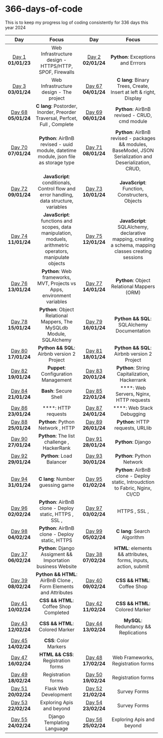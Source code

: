# 366-days-of-code
This is to keep my progress log of coding consistently for 336 days this year 2024

|Day|Focus|Day|Focus|
|:---:|:----:|:---:|:----:|
|[Day 1](log.md#day-1-january-01-2024) **01/01/23**|Web Infrastructure design - HTTPS/HTTP, SPOF, Firewalls |[Day 2](log.md#day-2-january-02-2024) **02/01/24**|**Python**: Exceptions and Errrors |
|[Day 3](log.md#day-3-january-03-2024) **03/01/24**|Web Infrastructure design - The project |[Day 67](log.md#day-67-january-04-2024) **04/01/24**| **C lang**: Binary Trees, Create, Insert at left & right, Display |
[Day 68](log.md#day-68-january-05-2024) **05/01/24**| **C lang**: Postorder, Inorder, Preorder Traversal, Perfcet, Full , Complete |[Day 69](log.md#day-69-january-06-2024) **06/01/24**| **Python**: AirBnB revised - CRUD, cmd module |
|[Day 70](log.md#day-70-january-06-2024) **07/01/24**| **Python**: AirBnB revised - uuid module, datetime module, json file as storage type |[Day 71](log.md#day-71-january-08-2024) **08/01/24**| **Python**: AirBnB revised -  packages && modules, BaseModel, JSON  Serialization and Deserialization, CRUD,  |
|[Day 72](log.md#day-72-january-09-2024) **09/01/24**| **JavaScript**: conditionals, Control flow and error handling, data structure, variables|[Day 73](log.md#day-73-january-10-2024) **10/01/24**| **JavaScript**: Function, Constructers, Objects |
|[Day 74](log.md#day-74-january-11-2024) **11/01/24**| **JavaScript**: functions and scopes, data manipulation, moduels, arithmetric operators, manipulate objects|[Day 75](log.md#day-75-january-12-2024) **12/01/24**| **JavaScript**: SQLAlchemy, declarative mapping, creating a schema, mapping classes creating sessions|
|[Day 76](log.md#day-76-january-13-2024) **13/01/24**| **Python**: Web frameworks, MVT, Projects vs Apps, environment variables|[Day 77](log.md#day-77-january-14-2024) **14/01/24**| **Python**: Object Relational Mappers (ORM)|
[Day 78](log.md#day-78-january-15-2024) **15/01/24**| **Python**: Object Relational Mappers, The MySQLdb Module, SQLAlchemy |[Day 79](log.md#day-79-january-16-2024) **16/01/24**| **Python && SQL**: SQLAlchemy Documentation |
|[Day 80](log.md#day-80-january-17-2024) **17/01/24**| **Python && SQL**: Airbnb version 2 Project |[Day 81](log.md#day-81-january-18-2024) **18/01/24**| **Python && SQL**: Airbnb version 2 Project |
|[Day 82](log.md#day-82-january-19-2024) **19/01/24**| **Puppet**: Configuration Management |[Day 83](log.md#day-83-january-20-2024) **20/01/24**| **Python**: String Capitalization, Hackerrank |
|[Day 84](log.md#day-84-january-21-2024) **21/01/24**| **Bash**: Secure Shell|[Day 85](log.md#day-85-january-22-2024) **22/01/24**| ****: Web Servers, Nginx, HTTP requests |
|[Day 86](log.md#day-86-january-23-2024) **23/01/24**| ****: HTTP requests|[Day 87](log.md#day-87-january-24-2024) **24/01/24**| ****: Web Stack Debugging|
|[Day 88](log.md#day-88-january-25-2024) **25/01/24**| **Python**: Python Network , HTTP|[Day 89](log.md#day-89-january-26-2024) **26/01/24**| **Python**: HTTP requests, URLlib|
|[Day 90](log.md#day-90-january-27-2024) **27/01/24**| **Python**: The list challenge , HackerRank|[Day 91](log.md#day-91-january-28-2024) **28/01/24**| **Python**: Django|
|[Day 92](log.md#day-92-january-29-2024) **29/01/24**| **Python**: Load Balancer|[Day 93](log.md#day-93-january-30-2024) **30/01/24**| **Python**: Python Network|
|[Day 94](log.md#day-94-january-31-2024) **31/01/24**| **C lang**: Number guessing game|[Day 95](log.md#day-95-february-01-2024) **01/02/24**| **Python**: AirBnB clone - Deploy static, Introudction to Fabric, Nginx, CI/CD|
|[Day 96](log.md#day-96-february-02-2024) **02/02/24**| **Python**: AirBnB clone - Deploy static, HTTPS , SSL , |[Day 97](log.md#day-97-february-03-2024) **03/02/24**| HTTPS , SSL , |
|[Day 98](log.md#day-98-february-04-2024) **04/02/24**| **Python**: AirBnB clone - Deploy static, HTTPS |[Day 99](log.md#day-99-february-05-2024) **05/02/24**| **C lang**: Search Algorithm |
|[Day 37](log.md#day-37-february-06-2024) **06/02/24**| **Python**: Django Assigment && Importation business Website |[Day 38](log.md#day-38-february-07-2024) **07/02/24**| **HTML**: elements && attributes, forms, inputs, action, submit |
|[Day 39](log.md#day-39-february-08-2024) **08/02/24**| **Python && HTML**: AirBnB Clone , Form Elements and Attributes |[Day 40](log.md#day-40-february-09-2024) **09/02/24**| **CSS && HTML**: Coffee Shop |
|[Day 41](log.md#day-41-february-10-2024) **10/02/24**| **CSS && HTML**: Coffee Shop Completed |[Day 42](log.md#day-42-february-11-2024) **11/02/24**| **CSS && HTML**: Colored Marker|
|[Day 43](log.md#day-43-february-12-2024) **12/02/24**| **CSS && HTML**: Colored Marker|[Day 44](log.md#day-44-february-13-2024) **13/02/24**| **MySQL**: Redundancy && Replications |
|[Day 45](log.md#day-45-february-14-2024) **14/02/24**| **CSS**: Color Markers |
|[Day 47](log.md#day-47-february-16-2024) **16/02/24**| **HTML && CSS**: Registration forms |[Day 48](log.md#day-48-february-17-2024) **17/02/24**|  Web Frameworks, Registration forms |
|[Day 49](log.md#day-49-february-18-2024) **18/02/24**|  Registration forms |[Day 50](log.md#day-50-february-19-2024) **19/02/24**|  Registration forms |
|[Day 51](log.md#day-51-february-20-2024) **20/02/24**|  Flask Web Development |[Day 52](log.md#day-52-february-21-2024) **21/02/24**|  Survey Forms |
|[Day 53](log.md#day-53-february-22-2024) **22/02/24**|  Exploring Apis and beyond |[Day 54](log.md#day-54-february-22-2024) **23/02/24**|  Survey Forms |
|[Day 55](log.md#day-55-february-25-2024) **24/02/24**| Django Templating Language |[Day 56](log.md#day-56-february-25-2024) **25/02/24**|  Exploring Apis and beyond |



